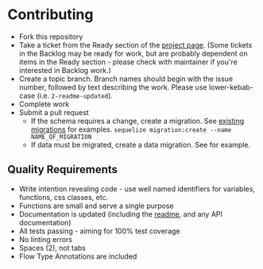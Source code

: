# Contributing

* Fork this repository
* Take a ticket from the Ready section of the [project page](https://github.com/GuildCrafts/floworky/projects/2). (Some tickets in the Backlog may be ready for work, but are probably dependent on items in the Ready section - please check with maintainer if you're interested in Backlog work.)
* Create a topic branch.  Branch names should begin with the issue number, followed by text describing the work.  Please use lower-kebab-case (i.e. `2-readme-updated`).
* Complete work
* Submit a pull request
  * If the schema requires a change, create a migration. See [existing migrations](/migrations) for examples.
  ```sequelize migration:create --name NAME_OF_MIGRATION```
  * If data must be migrated, create a data migration. See []() for example.

## Quality Requirements
* Write intention revealing code - use well named identifiers for variables, functions, css classes, etc.
* Functions are small and serve a single purpose
* Documentation is updated (including the [readme](README.md), and any API documentation)
* All tests passing - aiming for 100% test coverage
* No linting errors
* Spaces (2), not tabs
* Flow Type Annotations are included
